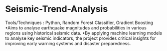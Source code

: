 # Seismic-Trend-Analysis

Tools/Techniques : Python, Random Forest Classifier,
Gradient Boosting
•Aims to analyse earthquake magnitudes and
probabilities in various regions using historical seismic
data.
•By applying machine learning models to analyse key
seismic indicators, the project provides critical insights
for improving early warning systems and disaster
preparedness.

